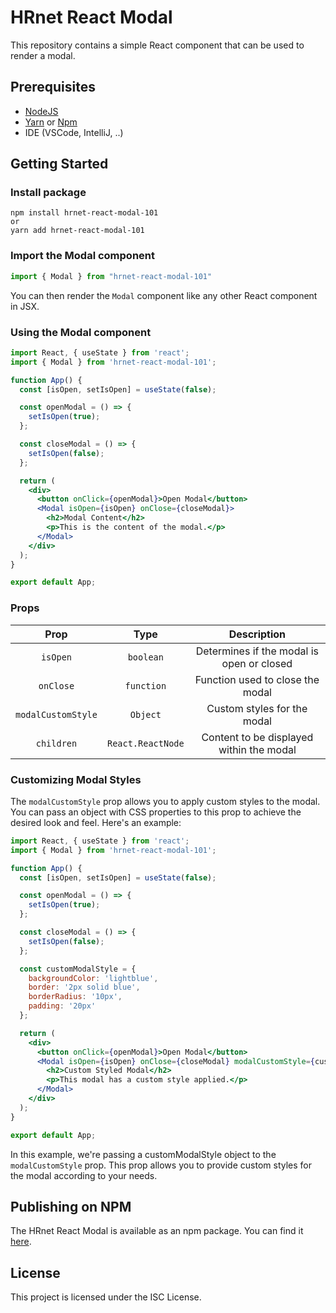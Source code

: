# HRnet React Modal

This repository contains a simple React component that can be used to render a modal.

## Prerequisites

- [NodeJS](https://nodejs.org/en/)
- [Yarn](https://yarnpkg.com/) or [Npm]()
- IDE (VSCode, IntelliJ, ..)

## Getting Started

### Install package

```shell
npm install hrnet-react-modal-101
or
yarn add hrnet-react-modal-101
```

### Import the Modal component

```js
import { Modal } from "hrnet-react-modal-101"
```

You can then render the `Modal` component like any other React component in JSX.

### Using the Modal component

```jsx
import React, { useState } from 'react';
import { Modal } from 'hrnet-react-modal-101';

function App() {
  const [isOpen, setIsOpen] = useState(false);

  const openModal = () => {
    setIsOpen(true);
  };

  const closeModal = () => {
    setIsOpen(false);
  };

  return (
    <div>
      <button onClick={openModal}>Open Modal</button>
      <Modal isOpen={isOpen} onClose={closeModal}>
        <h2>Modal Content</h2>
        <p>This is the content of the modal.</p>
      </Modal>
    </div>
  );
}

export default App;
```

### Props

|       Prop         |        Type       |                 Description               |
| :----------------: | :---------------: | :---------------------------------------: |
| `isOpen`           | `boolean`         | Determines if the modal is open or closed |
| `onClose`          | `function`        | Function used to close the modal          |
| `modalCustomStyle` | `Object`          | Custom styles for the modal               |
| `children`         | `React.ReactNode` | Content to be displayed within the modal  |

### Customizing Modal Styles

The `modalCustomStyle` prop allows you to apply custom styles to the modal. You can pass an object with CSS properties to this prop to achieve the desired look and feel. Here's an example:

```jsx
import React, { useState } from 'react';
import { Modal } from 'hrnet-react-modal-101';

function App() {
  const [isOpen, setIsOpen] = useState(false);

  const openModal = () => {
    setIsOpen(true);
  };

  const closeModal = () => {
    setIsOpen(false);
  };

  const customModalStyle = {
    backgroundColor: 'lightblue',
    border: '2px solid blue',
    borderRadius: '10px',
    padding: '20px'
  };

  return (
    <div>
      <button onClick={openModal}>Open Modal</button>
      <Modal isOpen={isOpen} onClose={closeModal} modalCustomStyle={customModalStyle}>
        <h2>Custom Styled Modal</h2>
        <p>This modal has a custom style applied.</p>
      </Modal>
    </div>
  );
}

export default App;
```

In this example, we're passing a customModalStyle object to the `modalCustomStyle` prop. This prop allows you to provide custom styles for the modal according to your needs.

## Publishing on NPM
The HRnet React Modal is available as an npm package. You can find it [here](https://www.npmjs.com/package/hrnet-react-modal-101/v/1.0.4).

## License

This project is licensed under the ISC License.

